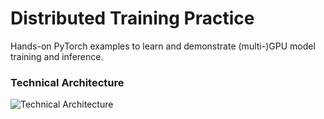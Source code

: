 # Distributed Training Practice
Hands-on PyTorch examples to learn and demonstrate (multi-)GPU model training and inference.

### Technical Architecture ###

![Technical Architecture](<img width="1257" height="668" alt="tech arch" src="https://github.com/user-attachments/assets/4717d923-eba6-43ca-8e14-cedc3d3f1c84" />)

